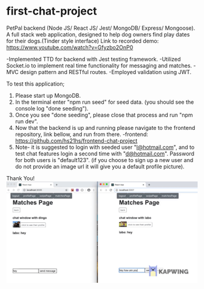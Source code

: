 # first-chat-project
PetPal backend (Node JS/ React JS/ Jest/ MongoDB/ Express/ Mongoose).
A full stack web application, designed to help dog owners find play dates for their dogs.(Tinder style interface)
Link to recorded demo: https://www.youtube.com/watch?v=Gfyzbo2OnP0

-Implemented TTD for backend with Jest testing framework.
-Utilized Socket.io to implement real time functionality for messaging and matches.
-MVC design pattern and RESTful routes.
-Employed validation using JWT.

To test this application;
1. Please start up MongoDB.
2. In the terminal enter "npm run seed" for seed data. (you should see the console log "done seeding").
3. Once you see "done seeding", please close that process and run "npm run dev".
4. Now that the backend is up and running please navigate to the frontend repository, link bellow, and run from there.
-frontend: https://github.com/hs21hs/frontend-chat-project
5. Note- it is suggested to login with seeded user "l@hotmail.com", and to test chat features login a second time with "d@hotmail.com". Password for both users is "default123".
(if you choose to sign up a new user and do not provide an image url it will give you a default profile picture).

Thank You!
![](src/assets/petpal-msg-gif.gif)
